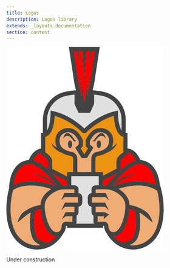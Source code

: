 ```yaml
---
title: Logos
description: Logos library
extends: _layouts.documentation
section: content
---
```


<!--# Logos {#logos}-->
<div class="w-auto max-w-sm m-auto">
<img src="/assets/images/spartan.png" alt="under construction" class="content-center w-auto h-auto">
<p class="text-center text-5xl font-medium">Under construction</p>
</div>

<!--
@component('_partials.iframe', ["height" => "114px;"])
<div class="px-4 py-8 bg-white">
    <div class="max-w-3xl mx-auto space-y-4 flex flex-col items-center justify-start sm:space-y-0 sm:flex-row sm:items-end sm:justify-around">
        
    </div>
</div>
@endcomponent

```html
<button class="btn btn-dark" type="button">
    Button asdsad
</button>
```
-->